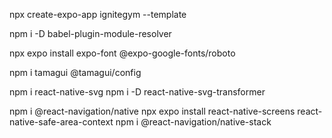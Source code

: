 npx create-expo-app ignitegym --template

npm i -D babel-plugin-module-resolver

npx expo install expo-font @expo-google-fonts/roboto

npm i tamagui @tamagui/config

npm i react-native-svg
npm i -D react-native-svg-transformer

npm i @react-navigation/native
npx expo install react-native-screens react-native-safe-area-context
npm i @react-navigation/native-stack
